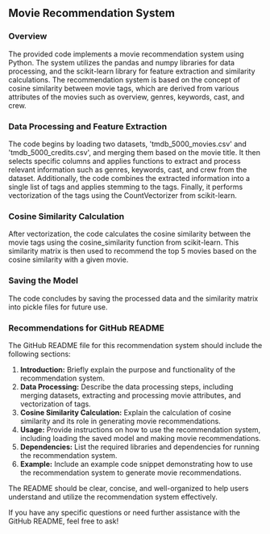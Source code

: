 ## Movie Recommendation System

### Overview
The provided code implements a movie recommendation system using Python. The system utilizes the pandas and numpy libraries for data processing, and the scikit-learn library for feature extraction and similarity calculations. The recommendation system is based on the concept of cosine similarity between movie tags, which are derived from various attributes of the movies such as overview, genres, keywords, cast, and crew.

### Data Processing and Feature Extraction
The code begins by loading two datasets, 'tmdb_5000_movies.csv' and 'tmdb_5000_credits.csv', and merging them based on the movie title. It then selects specific columns and applies functions to extract and process relevant information such as genres, keywords, cast, and crew from the dataset. Additionally, the code combines the extracted information into a single list of tags and applies stemming to the tags. Finally, it performs vectorization of the tags using the CountVectorizer from scikit-learn.

### Cosine Similarity Calculation
After vectorization, the code calculates the cosine similarity between the movie tags using the cosine_similarity function from scikit-learn. This similarity matrix is then used to recommend the top 5 movies based on the cosine similarity with a given movie.

### Saving the Model
The code concludes by saving the processed data and the similarity matrix into pickle files for future use.

### Recommendations for GitHub README
The GitHub README file for this recommendation system should include the following sections:
1. **Introduction:** Briefly explain the purpose and functionality of the recommendation system.
2. **Data Processing:** Describe the data processing steps, including merging datasets, extracting and processing movie attributes, and vectorization of tags.
3. **Cosine Similarity Calculation:** Explain the calculation of cosine similarity and its role in generating movie recommendations.
4. **Usage:** Provide instructions on how to use the recommendation system, including loading the saved model and making movie recommendations.
5. **Dependencies:** List the required libraries and dependencies for running the recommendation system.
6. **Example:** Include an example code snippet demonstrating how to use the recommendation system to generate movie recommendations.

The README should be clear, concise, and well-organized to help users understand and utilize the recommendation system effectively.

If you have any specific questions or need further assistance with the GitHub README, feel free to ask!
